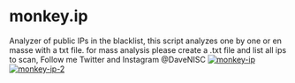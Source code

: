 # monkey.ip
Analyzer of public IPs in the blacklist, this script analyzes one by one or en masse with a txt file. for mass analysis please create a .txt file and list all ips to scan, Follow me Twitter and Instagram @DaveNISC
<a href="https://imgbb.com/"><img src="https://i.ibb.co/FggmhJP/monkey-ip.png" alt="monkey-ip" border="0"></a>
<a href="https://imgbb.com/"><img src="https://i.ibb.co/HHwfmTC/monkey-ip-2.png" alt="monkey-ip-2" border="0"></a>




